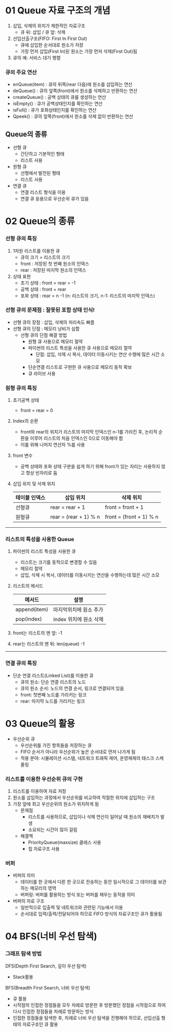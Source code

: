 # 01 Queue 자료 구조의 개념

1. 삽입, 삭제의 위치가 제한적인 자료구조
   - 큐 뒤: 삽입 / 큐 앞: 삭제
2. 선입선출구조(FIFO: First In First Out)
   - 큐에 삽입한 순서대로 원소가 저장
   - 가장 먼저 삽입(First In)된 원소는 가장 먼저 삭제(First Out)됨
3. 큐의 예: 서비스 대기 행렬

### 큐의 주요 연산

- enQueue(item) : 큐의 뒤쪽(rear 다음)에 원소를 삽입하는 연산
- deQueue() : 큐의 앞쪽(front)에서 원소를 삭제하고 반환하는 연산
- createQueue() : 공백 상태의 큐를 생성하는 연산
- isEmpty() : 큐가 공백상태인지를 확인하는 연산
- isFull() : 큐가 포화상태인지를 확인하는 연산
- Qpeek() : 큐의 앞쪽(front)에서 원소를 삭제 없이 반환하는 연산

## Queue의 종류

- 선형 큐
  - 간단하고 기본적인 형태
  - 리스트 사용
- 원형 큐
  - 선형에서 발전된 형태
  - 리스트 사용
- 연결 큐
  - 연결 리스트 형식을 이용
  - 연결 큐 응용으로 우선순위 큐가 있음

# 02 Queue의 종류

### 선형 큐의 특징

1. 1차원 리스트를 이용한 큐
   - 큐의 크기 = 리스트의 크기
   - front : 저장된 첫 번째 원소의 인덱스
   - rear : 저장된 마지막 원소의 인덱스
2. 상태 표현
   - 초기 상태 : front = rear = -1
   - 공백 상태 : front = rear
   - 포화 상태 : rear = n -1 (n: 리스트의 크기, n-1: 리스트의 마지막 인덱스)

### 선형 큐의 문제점 : 잘못된 포함 상태 인식!

- 선형 큐의 장점 : 삽입, 삭제의 처리속도 빠름
- 선형 큐의 단점 : 메모리 낭비가 심함
  - 선형 큐의 단점 해결 방법
    - 원형 큐 사용으로 메모리 절약
    - 파이썬의 리스트 특성을 사용한 큐 사용으로 메모리 절약
      - 단점: 삽입, 삭제 시 복사, 데이터 이동시키는 연산 수행에 많은 시간 소모
    - 단순연결 리스트로 구현한 큐 사용으로 메모리 동적 확보
    - 큐 라이브 사용

### 원형 큐의 특징

1. 초기공백 상태

   - front = rear = 0

2. Index의 순환

   - front와 rear의 위치가 리스트의 마지막 인덱스인 n-1를 가리킨 후, 논리적 순환을 이루어 리스트의 처음 인덱스인 0으로 이동해야 함
   - 이를 위해 나머지 연산자 %를 사용

3. front 변수

   - 공백 상태와 포화 상태 구분을 쉽게 하기 위해 front가 있는 자리는 사용하지 않고 항상 빈자리로 둠

4. 삽입 위치 및 삭제 위치

   | 테이블 인덱스 | 삽입 위치             | 삭제 위치               |
   | ------------- | --------------------- | ----------------------- |
   | 선형큐        | rear = rear + 1       | front = front + 1       |
   | 원형큐        | rear = (rear + 1) % n | front = (front + 1) % n |

----

### 리스트의 특성을 사용한 Queue

1. 파이썬의 리스트 특성을 사용한 큐

   - 리스트는 크기를 동적으로 변경할 수 있음
   - 메모리 절약
   - 삽입, 삭제 시 복사, 데이터를 이동시키는 연산을 수행하는데 많은 시간 소모

2. 리스트의 메서드

   | 메서드       | 설명                   |
   | ------------ | ---------------------- |
   | append(item) | 마지막위치에 원소 추가 |
   | pop(index)   | index 위치에 원소 삭제 |

3. front는 리스트의 맨 앞: -1

4. rear는 리스트의 맨 뒤: len(queue) -1

----

### 연결 큐의 특징

- 단순 연결 리스트(Linked List)를 이용한 큐
  - 큐의 원소: 단순 연결 리스트의 노드
  - 큐의 원소 순서: 노드의 연결 순서, 링크로 연결되어 있음
  - front: 첫번째 노드를 가리키는 링크
  - rear: 마지막 노드를 가리키는 링크

# 03 Queue의 활용

- 우선순위 큐
  - 우선순위를 가진 항목들을 저장하는 큐
  - FIFO 순서가 아니라 우선순위가 높은 순서대로 먼저 나가게 됨
  - 적용 분야: 시뮬레이션 시스템, 네트워크 트래픽 제어, 운영체제의 태스크 스케줄링

### 리스트를 이용한 우선순위 큐의 구현

1. 리스트를 이용하여 자료 저장
2. 원소를 삽입하는 과정에서 우선순위를 비교하여 적절한 위치에 삽입하는 구조
3. 가장 앞에 최고 우선순위의 원소가 위치하게 됨
   - 문제점
     - 리스트를 사용하므로, 삽입이나 삭제 연산이 일어날 때 원소의 재배치가 발생
     - 소요되는 시간이 많이 걸림
   - 해결책
     - PriorityQueue(maxsize) 클래스 사용
     - 힙 자료구조 사용

### 버퍼

- 버퍼의 의미
  - 데이터를 한 곳에서 다른 한 곳으로 전송하는 동안 일시적으로 그 데이터를 보관하는 메모리의 영역
  - 버퍼링: 버퍼를 활용하는 방식 또는 버퍼를 채우는 동작을 의미
- 버퍼의 자료 구조
  - 일반적으로 입출력 및 네트워크와 관련된 기능에서 이용
  - 순서대로 입력/출력/전달되어야 하므로 FIFO 방식의 자료구조인 큐가 활용됨

# 04 BFS(너비 우선 탐색)

### 그래프 탐색 방법

DFS(Depth First Search, 깊이 우선 탐색)

- Stack활용

BFS(Breadth First Search, 너비 우선 탐색)

- 큐 활용
- 시작점의 인접한 정점들을 모두 차례로 방문한 후 방문했던 정점을 시작점으로 하여 다시 인접한 정점들을 차례로 방문하는 방식
- 인접한 정점들을 탐색한 후, 차례로 너비 우선 탐색을 진행해야 하므로, 선입선출 형태의 자료구조인 큐 활용
